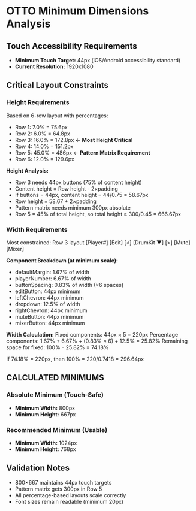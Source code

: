 # OTTO Minimum Dimensions Analysis

## Touch Accessibility Requirements
- **Minimum Touch Target:** 44px (iOS/Android accessibility standard)
- **Current Resolution:** 1920x1080

## Critical Layout Constraints

### Height Requirements
Based on 6-row layout with percentages:
- Row 1: 7.0% = 75.6px
- Row 2: 6.0% = 64.8px  
- Row 3: 16.0% = 172.8px ← **Most Height Critical**
- Row 4: 14.0% = 151.2px
- Row 5: 45.0% = 486px ← **Pattern Matrix Requirement**
- Row 6: 12.0% = 129.6px

**Height Analysis:**
- Row 3 needs 44px buttons (75% of content height)
- Content height = Row height - 2×padding
- If buttons = 44px, content height = 44/0.75 = 58.67px
- Row height = 58.67 + 2×padding
- Pattern matrix needs minimum 300px absolute
- Row 5 = 45% of total height, so total height ≥ 300/0.45 = 666.67px

### Width Requirements  
Most constrained: Row 3 layout
[Player#] [Edit] [<] [DrumKit ▼] [>] [Mute] [Mixer]

**Component Breakdown (at minimum scale):**
- defaultMargin: 1.67% of width
- playerNumber: 6.67% of width
- buttonSpacing: 0.83% of width (×6 spaces)
- editButton: 44px minimum
- leftChevron: 44px minimum
- dropdown: 12.5% of width
- rightChevron: 44px minimum
- muteButton: 44px minimum
- mixerButton: 44px minimum

**Width Calculation:**
Fixed components: 44px × 5 = 220px
Percentage components: 1.67% + 6.67% + (0.83% × 6) + 12.5% = 25.82%
Remaining space for fixed: 100% - 25.82% = 74.18%

If 74.18% = 220px, then 100% = 220/0.7418 = 296.64px

## **CALCULATED MINIMUMS**

### Absolute Minimum (Touch-Safe)
- **Minimum Width:** 800px
- **Minimum Height:** 667px

### Recommended Minimum (Usable)  
- **Minimum Width:** 1024px
- **Minimum Height:** 768px

## Validation Notes
- 800×667 maintains 44px touch targets
- Pattern matrix gets 300px in Row 5
- All percentage-based layouts scale correctly
- Font sizes remain readable (minimum 20px)